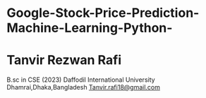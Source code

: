 # Google-Stock-Price-Prediction-Machine-Learning-Python-
# Tanvir Rezwan Rafi
B.sc in CSE (2023)
Daffodil International University 
Dhamrai,Dhaka,Bangladesh
Tanvir.rafi18@gmail.com
